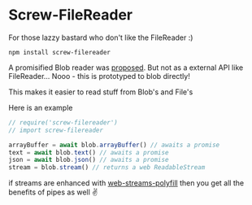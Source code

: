 # Screw-FileReader
For those lazzy bastard who don't like the FileReader :)

```
npm install screw-filereader
```

A promisified Blob reader was [proposed][proposed].
But not as a external API like FileReader... Nooo - this is prototyped to blob directly!

This makes it easier to read stuff from Blob's and File's

Here is an example

```javascript
// require('screw-filereader')
// import screw-filereader

arrayBuffer = await blob.arrayBuffer() // awaits a promise
text = await blob.text() // awaits a promise
json = await blob.json() // awaits a promise
stream = blob.stream() // returns a web ReadableStream
```

if streams are enhanced with [web-streams-polyfill][polyfill] then you get all
the benefits of pipes as well :v:

  [polyfill]: https://github.com/creatorrr/web-streams-polyfill
  [proposed]: https://github.com/w3c/FileAPI/issues/40
